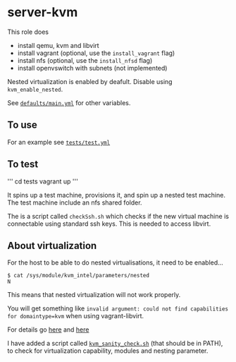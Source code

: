 server-kvm
================


This role does

* install qemu, kvm and libvirt
* install vagrant (optional, use the `install_vagrant` flag)
* install nfs (optional, use the `install_nfsd` flag)
* install openvswitch with subnets (not implemented)

Nested virtualization is enabled by deafult. Disable using `kvm_enable_nested`.

See [`defaults/main.yml`](defaults/main.yml) for other variables.


To use
------------

For an example see [`tests/test.yml`](tests/test.yml)


To test
--------------

'''
cd tests
vagrant up
'''

It spins up a test machine, provisions it, and spin up a nested test machine. The test machine include an nfs shared folder.

The is a script called `checkSsh.sh` which checks if the new virtual machine is connectable using standard ssh keys.
This is needed to access libvirt.


About virtualization
-----------------

For the host to be able to do nested virtualisations, it need to be enabled...

```
$ cat /sys/module/kvm_intel/parameters/nested
N
```

This means that nested virtualization will not work properly.

You will get something like `invalid argument: could not find capabilities for domaintype=kvm` when using vagrant-libvirt.

For details go [here](https://docs.fedoraproject.org/en-US/quick-docs/using-nested-virtualization-in-kvm/) and [here](https://github.com/vagrant-libvirt/vagrant-libvirt/wiki)

I have added a script called [`kvm_sanity_check.sh`](files/kvm_sanity_check.sh) (that should be in PATH), to check for virtualization capability, modules and nesting parameter.
